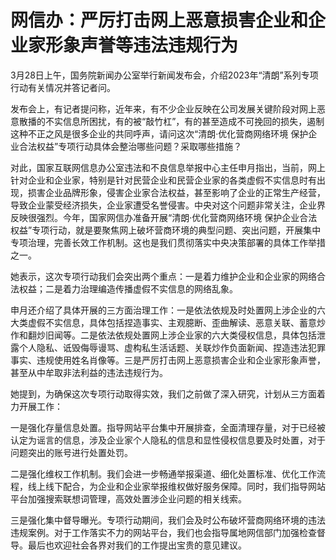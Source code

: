 # 网信办：严厉打击网上恶意损害企业和企业家形象声誉等违法违规行为

3月28日上午，国务院新闻办公室举行新闻发布会，介绍2023年“清朗”系列专项行动有关情况并答记者问。

发布会上，有记者提问称，近年来，有不少企业反映在公司发展关键阶段对网上恶意散播的不实信息所困扰，有的被“敲竹杠”，有的甚至造成不可挽回的损失，遏制这种不正之风是很多企业的共同呼声，请问这次“清朗·优化营商网络环境
保护企业合法权益”专项行动具体会整治哪些问题？采取哪些措施？

对此，国家互联网信息办公室违法和不良信息举报中心主任申月指出，当前，网上针对企业和企业家，特别是针对民营企业和民营企业家的各类虚假不实信息时有出现，损害企业品牌形象，侵害企业家合法权益，甚至影响了企业的正常生产经营，导致企业蒙受经济损失，企业家遭受名誉侵害。中央对这个问题非常关注，企业界反映很强烈。今年，国家网信办准备开展“清朗·优化营商网络环境
保护企业合法权益”专项行动，就是要聚焦网上破坏营商环境的典型问题、突出问题，开展集中专项治理，完善长效工作机制。这也是我们贯彻落实中央决策部署的具体工作举措之一。

她表示，这次专项行动我们会突出两个重点：一是着力维护企业和企业家的网络合法权益；二是着力治理编造传播虚假不实信息的网络乱象。

申月还介绍了具体开展的三方面治理工作：一是依法依规及时处置网上涉企业的六大类虚假不实信息，具体包括捏造事实、主观臆断、歪曲解读、恶意关联、蓄意炒作和翻炒旧闻等。二是依法依规处置网上涉企业家的六大类侵权信息，具体包括泄露个人隐私、诋毁侮辱谩骂、虚构私生活话题、关联炒作负面新闻、捏造违法犯罪事实、违规使用姓名肖像等。三是严厉打击网上恶意损害企业和企业家形象声誉，甚至从中牟取非法利益的违法违规行为。

她提到，为确保这次专项行动取得实效，我们之前做了深入研究，计划从三方面着力开展工作：

一是强化存量信息处置。指导网站平台集中开展排查，全面清理存量，对于已经被认定为谣言的信息，涉及企业家个人隐私的信息和显性侵权信息要及时处置，对于问题突出的账号进行处置处罚。

二是强化维权工作机制。我们会进一步畅通举报渠道、细化处置标准、优化工作流程，线上线下配合，为企业和企业家举报维权做好服务保障。同时，我们指导网站平台加强搜索联想词管理，高效处置涉企业问题的相关线索。

三是强化集中督导曝光。专项行动期间，我们会及时公布破坏营商网络环境的违法违规案例。对于工作落实不力的网站平台，我们也会指导属地网信部门加强检查督导。最后也欢迎社会各界对我们的工作提出宝贵的意见建议。

